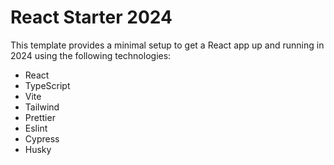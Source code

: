 # React Starter 2024

This template provides a minimal setup to get a React app up and running in 2024 using the following technologies:

- React
- TypeScript
- Vite
- Tailwind
- Prettier
- Eslint
- Cypress
- Husky
